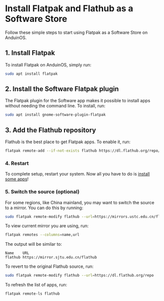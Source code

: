 # Install Flatpak and Flathub as a Software Store

Follow these simple steps to start using Flatpak as a Software Store on AnduinOS.

## 1. Install Flatpak

To install Flatpak on AnduinOS, simply run:

```bash
sudo apt install flatpak
```

## 2. Install the Software Flatpak plugin

The Flatpak plugin for the Software app makes it possible to install apps without needing the command line. To install, run:

```bash
sudo apt install gnome-software-plugin-flatpak
```

## 3. Add the Flathub repository

Flathub is the best place to get Flatpak apps. To enable it, run:

```bash
flatpak remote-add --if-not-exists flathub https://dl.flathub.org/repo/flathub.flatpakrepo
```

### 4. Restart

To complete setup, restart your system. Now all you have to do is [install some apps](https://flathub.org/)!

### 5. Switch the source (optional)

For some regions, like China mainland, you may want to switch the source to a mirror. You can do this by running:

```bash title="Switch Flathub Source to a Mirror"
sudo flatpak remote-modify flathub --url=https://mirrors.ustc.edu.cn/flathub
```

To view current mirror you are using, run:

```bash title="View Current Flathub Mirror"
flatpak remotes --columns=name,url
```

The output will be similar to:

```
Name    URL
flathub https://mirror.sjtu.edu.cn/flathub
```

To revert to the original Flathub source, run:

```bash title="Revert to Original Flathub Source"
sudo flatpak remote-modify flathub --url=https://dl.flathub.org/repo
```

To refresh the list of apps, run:

```bash title="Refresh Flathub Apps"
flatpak remote-ls flathub
```
